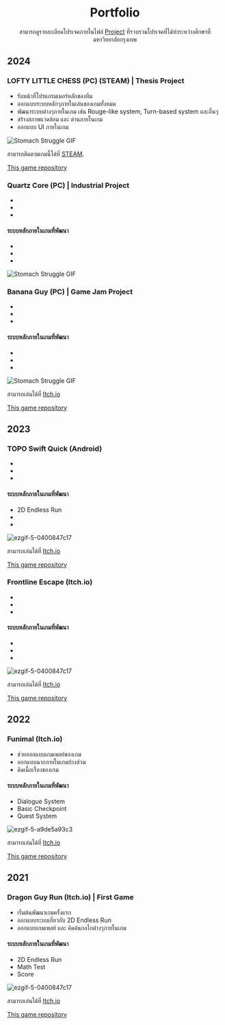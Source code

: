<div align="center">
  <h1>Portfolio</h1>
</div>
<div align="center">
  
สามารถดูรายละเอียดโปรเจคภายในไฟล์ [Project](https://github.com/SuNnY54569/Portfolio/tree/main/Project) ที่รวบรวมโปรเจคที่ได้ทำระหว่างศึกษาที่ มหาวิทยาลัยกรุงเทพ
</div>

## 2024

### LOFTY LITTLE CHESS (PC) (STEAM) | Thesis Project
* รับหน้าที่โปรแกรมเมอร์หลักของทีม
* ออกแบบระบบหลักๆภายในเล่นของเกมทั้งหมด
* พัฒนาระบบต่างๆภายในเกม เช่น Rouge-like system, Turn-based system และอื่นๆ
* สร้างสภาพแวดล้อม และ ด่านภายในเกม
* ออกแบบ UI ภายในเกม

![Stomach Struggle GIF](https://github.com/SuNnY54569/SuNnY54569/blob/840ff9a3d35d054b0a5cf1473f4fcba0f4c86166/StomachStruggle.gif?raw=true)

สามารถติดตามเกมนี้ได้ที่ [STEAM](https://store.steampowered.com/app/3360590/Lofty_Little_Chess/?l=thai).

[This game repository](https://github.com/MrJOKIT/Rosso2024)



### Quartz Core (PC) | Industrial Project
* 
* 
* 

#### ระบบหลักภายในเกมที่พัฒนา
- 
- 
- 

![Stomach Struggle GIF](https://github.com/SuNnY54569/SuNnY54569/blob/840ff9a3d35d054b0a5cf1473f4fcba0f4c86166/StomachStruggle.gif?raw=true)

### Banana Guy (PC) | Game Jam Project
* 
* 
* 
  
#### ระบบหลักภายในเกมที่พัฒนา
- 
- 
- 

![Stomach Struggle GIF](https://github.com/MrJOKIT/GifForPortfolio/blob/main/BananaGuyGif.gif)

สามารถเล่นได้ที่ [Itch.io](https://jamesjoom321.itch.io/banana-guy)

[This game repository](https://github.com/SuNnY54569/Stomach-Struggle)

## 2023

### TOPO Swift Quick (Android)

* 
* 
* 

#### ระบบหลักภายในเกมที่พัฒนา
- 2D Endless Run
- 
- 

![ezgif-5-0400847c17](https://github.com/MrJOKIT/GifForPortfolio/blob/main/TopoSwiftQuickGif.gif)

สามารถเล่นได้ที่ [Itch.io](https://jamesjoom321.itch.io/tobo-swift-quick)

[This game repository](https://github.com/SuNnY54569/Portfolio/tree/main/Project/Maggy%20The%20Dinosaur%20V.1)

### Frontline Escape (Itch.io)

* 
* 
* 

#### ระบบหลักภายในเกมที่พัฒนา
- 
- 
- 

![ezgif-5-0400847c17](https://github.com/MrJOKIT/GifForPortfolio/blob/main/FrontlineEscapeGif.gif)

สามารถเล่นได้ที่ [Itch.io](https://jamesjoom321.itch.io/frontline-escape-by-jokit)

[This game repository](https://github.com/SuNnY54569/Portfolio/tree/main/Project/Maggy%20The%20Dinosaur%20V.1)

## 2022

### Funimal (Itch.io)

* ช่วยออกแบบเกมเพลย์ของเกม
* ออกแบบฉากภายในเกมบ้างส่วน
* คิดเนื้อเรื่องของเกม

#### ระบบหลักภายในเกมที่พัฒนา
- Dialogue System
- Basic Checkpoint
- Quest System

![ezgif-5-a9de5a93c3](https://github.com/MrJOKIT/GifForPortfolio/blob/main/FunimalGif.gif)

สามารถเล่นได้ที่ [Itch.io](https://jamesjoom321.itch.io/funimal)

[This game repository](https://github.com/SuNnY54569/Portfolio/tree/main/Project/Mission%20Of%20Muzashi)


## 2021

### Dragon Guy Run (Itch.io) | First Game

* เริ่มต้นพัฒนาเกมครั้งแรก
* ออกแบบระบบเกี่ยวกับ 2D Endless Run 
* ออกแบบเกมเพลย์ และ คิดค้นกลไกต่างๆภายในเกม

#### ระบบหลักภายในเกมที่พัฒนา
- 2D Endless Run
- Math Test
- Score

![ezgif-5-0400847c17](https://github.com/MrJOKIT/GifForPortfolio/blob/main/DragonGuyGif.gif)

สามารถเล่นได้ที่ [Itch.io](https://jamesjoom321.itch.io/dragon-guy-run)

[This game repository](https://github.com/SuNnY54569/Portfolio/tree/main/Project/Maggy%20The%20Dinosaur%20V.1)
